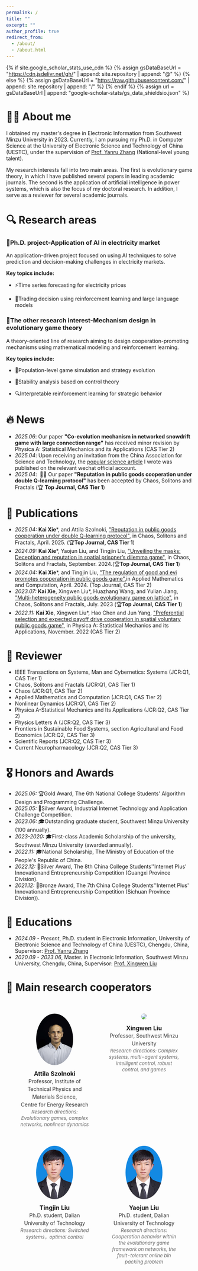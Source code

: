 ```yaml
---
permalink: /
title: ""
excerpt: ""
author_profile: true
redirect_from: 
  - /about/
  - /about.html
---
```


{% if site.google_scholar_stats_use_cdn %}
{% assign gsDataBaseUrl = "https://cdn.jsdelivr.net/gh/" | append: site.repository | append: "@" %}
{% else %}
{% assign gsDataBaseUrl = "https://raw.githubusercontent.com/" | append: site.repository | append: "/" %}
{% endif %}
{% assign url = gsDataBaseUrl | append: "google-scholar-stats/gs_data_shieldsio.json" %}

<span class='anchor' id='about-me'></span>

# 🙋‍♂️ About me
I obtained my master's degree in Electronic Information from Southwest Minzu University in 2023. Currently, I am pursuing my Ph.D. in Computer Science at the University of Electronic Science and Technology of China (UESTC), under the supervision of [Prof. Yanru Zhang](https://scholar.google.com/citations?user=6I1ytegAAAAJ&hl=en) (National-level young talent). 

My research interests fall into two main areas. The first is evolutionary game theory, in which I have published several papers in leading academic journals. The second is the application of artificial intelligence in power systems, which is also the focus of my doctoral research. In addition, I serve as a reviewer for several academic journals.



# 🔍 Research areas
### 🎯Ph.D. project-Application of AI in electricity market 

An application-driven project focused on using AI techniques to solve prediction and decision-making challenges in electricity markets.

**Key topics include:**
- ⚡Time series forecasting for electricity prices
  
- 🤖Trading decision using reinforcement learning and large language models

### 🧠The other research interest-Mechanism design in evolutionary game theory
 
A theory-oriented line of research aiming to design cooperation-promoting mechanisms using mathematical modeling and reinforcement learning.

**Key topics include:**
- 🧬Population-level game simulation and strategy evolution
  
- 🔧Stability analysis based on control theory
  
- 🔍Interpretable reinforcement learning for strategic behavior


# 🔥 News
- *2025.06*:  Our paper **"Co-evolution mechanism in networked snowdrift game with large connection range"** has received minor revision by Physica A: Statistical Mechanics and its Applications (CAS Tier 2)
- *2025.04*:  Upon receiving an invitation from the China Association for Science and Technology, the [popular science article](https://mp.weixin.qq.com/s/y5dnzMo3bmut-vQn9TrODA) I wrote was published on the relevant wechat official account.
- *2025.04*: &nbsp;🎉🎉 Our paper **"Reputation in public goods cooperation under double Q-learning protocol"** has been accepted by Chaos, Solitons and Fractals (🏆 **Top Journal, CAS Tier 1**)



# 📝 Publications 
-  *2025.04:*  **Kai Xie***, and Attila Szolnoki,  ["Reputation in public goods cooperation under double Q-learning protocol"](https://www.sciencedirect.com/science/article/pii/S0960077925004114), in Chaos, Solitons and Fractals, April. 2025. (🏆**Top Journal, CAS Tier 1**)
-    *2024.09:* **Kai Xie***, Yaojun Liu, and Tingjin Liu,  ["Unveiling the masks: Deception and reputation in spatial prisoner’s dilemma game"](https://www.sciencedirect.com/science/article/pii/S0960077924007860), in Chaos, Solitons and Fractals, September. 2024.(🏆**Top Journal, CAS Tier 1**)
-  *2024.04:* **Kai Xie***, and Tingjin Liu,  ["The regulation of good and evi promotes cooperation in public goods game"](https://www.sciencedirect.com/science/article/pii/S0096300324003059),in Applied Mathematics and Computation, April. 2024. (Top Journal, CAS Tier 2)
-   *2023.07:*  **Kai Xie**, Xingwen Liu*, Huazhang Wang, and Yulian Jiang,  ["Multi-heterogeneity public goods evolutionary game on lattice"](https://www.sciencedirect.com/science/article/pii/S0960077923004630), in Chaos, Solitons and Fractals, July. 2023 (🏆**Top Journal, CAS Tier 1**)
-   *2022.11:*  **Kai Xie**, Xingwen Liu*, Hao Chen and Jun Yang,  ["Preferential selection and expected payoff drive cooperation in spatial voluntary public goods game"](https://www.sciencedirect.com/science/article/pii/S0378437122006197), in Physica A: Statistical Mechanics and its Applications, November. 2022 (CAS Tier 2)

# 📄 Reviewer 
- IEEE Transactions on Systems, Man and Cybernetics: Systems (JCR:Q1, CAS Tier 1)
- Chaos, Solitons and Fractals  (JCR:Q1, CAS Tier 1)
- Chaos  (JCR:Q1, CAS Tier 2)
- Applied Mathematics and Computation  (JCR:Q1, CAS Tier 2)
- Nonlinear Dynamics  (JCR:Q1, CAS Tier 2)
- Physica A-Statistical Mechanics and Its Applications  (JCR:Q2, CAS Tier 2)
- Physics Letters A  (JCR:Q2, CAS Tier 3)
- Frontiers in Sustainable Food Systems, section Agricultural and Food Economics  (JCR:Q2, CAS Tier 3)
- Scientific Reports  (JCR:Q2, CAS Tier 3)
- Current Neuropharmacology (JCR:Q2, CAS Tier 3)


# 🎖 Honors and Awards
- *2025.06:*  🏆Gold Award, The 6th National College Students' Algorithm Design and Programming Challenge.
- *2025.05:* 🥈Silver Award, Industrial Internet Technology and Application Challenge Competition.
- *2023.06:* 🎓Outstanding graduate student, Southwest Minzu University (100 annually).
- *2023-2020:*  🎓First-class Academic Scholarship of the university, Southwest Minzu University (awarded annually).
- *2022.11:*  🎓National Scholarship, The Ministry of Education of the People's Republic of China.
- *2022.12:* 🥈Silver Award, The 8th China College Students''Internet Plus' Innovationand Entrepreneurship Competition (Guangxi Province Division).
- *2021.12:* 🥉Bronze Award, The 7th China College Students''Internet Plus' Innovationand Entrepreneurship Competition (Sichuan Province Division)).
  
# 📖 Educations
- *2024.09 -  Present*, Ph.D. student in Electronic Information, University of Electronic Science and Technology of China (UESTC), Chengdu, China, Supervisor: [Prof. Yanru Zhang](https://scholar.google.com/citations?user=6I1ytegAAAAJ&hl=en)
- *2020.09 - 2023.06*, Master. in Electronic Information, Southwest Minzu University, Chengdu, China, Supervisor: [Prof. Xingwen Liu](https://cee.swun.edu.cn/info/1119/2760.htm)

# 🤝 Main research cooperators

<table style="border-collapse: separate; border-spacing: 20px; margin: 0 auto;">
  <tr>
    <!-- Attila Szolnoki -->
    <td align="center" style="width: 300px; vertical-align: top; padding: 15px;">
      <img src="https://github.com/KaiXiechaoren/KaiXie.homepage.github.io/raw/b99ecfc4bb46dacf5f9cc3f1b1d3008a1553f03b/images/Attila.png" width="100" style="border-radius: 50%; margin-bottom: 10px;"/><br/>
      <strong style="font-size: 16px; color: #1a1a1a;"><a href="#" style="text-decoration: none; color: #1a1a1a;">Attila Szolnoki</a></strong><br/>
      <span style="font-size: 14px; line-height: 1.5; color: #333;">Professor, Institute of Technical Physics and Materials Science,<br/>
      Centre for Energy Research</span><br/>
      <span style="font-size: 13px; font-style: italic; color: #666;">Research directions: Evolutionary games, complex networks, nonlinear dynamics</span>
    </td>
    <!-- Xingwen Liu -->
    <td align="center" style="width: 300px; vertical-align: top; padding: 15px;">
      <img src="https://github.com/KaiXiechaoren/KaiXie.homepage.github.io/raw/7b289899c24ad28377930c29685e8a4b1dba417c/images/Xingwen%20Liu.png" width="100" style="border-radius: 50%; margin-bottom: 10px;"/><br/>
      <strong style="font-size: 16px; color: #1a1a1a;"><a href="#" style="text-decoration: none; color: #1a1a1a;">Xingwen Liu</a></strong><br/>
      <span style="font-size: 14px; line-height: 1.5; color: #333;">Professor, Southwest Minzu University</span><br/>
      <span style="font-size: 13px; font-style: italic; color: #666;">Research directions: Complex systems, multi-agent systems, intelligent control, robust control, and games</span>
    </td>
  </tr>
  <tr>
    <!-- Tingjin Liu -->
    <td align="center" style="width: 300px; vertical-align: top; padding: 15px;">
      <img src="https://github.com/KaiXiechaoren/KaiXie.homepage.github.io/raw/7b289899c24ad28377930c29685e8a4b1dba417c/images/Tingjin%20Liu.png" width="100" style="border-radius: 50%; margin-bottom: 10px;"/><br/>
      <strong style="font-size: 16px; color: #1a1a1a;"><a href="#" style="text-decoration: none; color: #1a1a1a;">Tingjin Liu</a></strong><br/>
      <span style="font-size: 14px; line-height: 1.5; color: #333;">Ph.D. student, Dalian University of Technology</span><br/>
      <span style="font-size: 13px; font-style: italic; color: #666;">Research directions: Switched systems，optimal control</span>
    </td>
     <!-- Yaojun Liu -->
    <td align="center" style="width: 300px; vertical-align: top; padding: 15px;">
      <img src="https://github.com/KaiXiechaoren/KaiXie.homepage.github.io/raw/7b289899c24ad28377930c29685e8a4b1dba417c/images/Tingjin%20Liu.png" width="100" style="border-radius: 50%; margin-bottom: 10px;"/><br/>
      <strong style="font-size: 16px; color: #1a1a1a;"><a href="#" style="text-decoration: none; color: #1a1a1a;">Yaojun Liu</a></strong><br/>
      <span style="font-size: 14px; line-height: 1.5; color: #333;">Ph.D. student, Dalian University of Technology</span><br/>
      <span style="font-size: 13px; font-style: italic; color: #666;">Research directions: Cooperation behavior within the evolutionary game framework on networks, the fault-tolerant online bin packing problem</span>
    </td>
  </tr>
</table>




